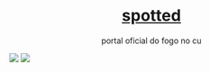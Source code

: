 <h1 align="center">
    <a href="https://twitter.com/Spotted_do_tt">spotted</a>
</h1>
<p align="center">portal oficial do fogo no cu</p>

<img src="https://img.shields.io/static/v1?label=project version&message=v1.5&color=sucess&style=flat"/>
<img src="https://img.shields.io/static/v1?label=pyhon&message=v3.8&color=sucess&style=flat"/>
